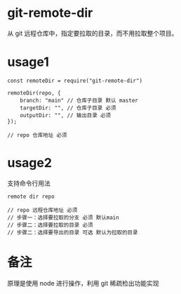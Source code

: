 # git-remote-dir

从 git 远程仓库中，指定要拉取的目录，而不用拉取整个项目。

# usage1

```
const remoteDir = require("git-remote-dir")

remoteDir(repo, {
    branch: "main" // 仓库子目录 默认 master
    targetDir: "", // 仓库子目录 必须
    outputDir: "", // 输出目录 必须
});

// repo 仓库地址 必须

```

# usage2

支持命令行用法

```
remote dir repo

// repo 远程仓库地址 必须
// 步骤一：选择要拉取的分支 必须 默认main
// 步骤二：选择要拉取的目录 必须
// 步骤二：选择要导出的目录 可选 默认为拉取的目录

```

# 备注

原理是使用 node 进行操作，利用 git 稀疏检出功能实现
